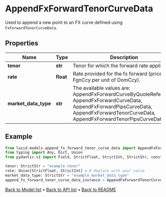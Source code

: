 # AppendFxForwardTenorCurveData

Used to append a new point to an FX curve defined using `FxForwardTenorCurveData`.
## Properties
Name | Type | Description | Notes
------------ | ------------- | ------------- | -------------
**tenor** | **str** | Tenor for which the forward rate applies. | 
**rate** | **float** | Rate provided for the fx forward (price in FgnCcy per unit of DomCcy). | 
**market_data_type** | **str** | The available values are: AppendFxForwardCurveByQuoteReference, AppendFxForwardCurveData, AppendFxForwardPipsCurveData, AppendFxForwardTenorCurveData, AppendFxForwardTenorPipsCurveData | 
## Example

```python
from lusid.models.append_fx_forward_tenor_curve_data import AppendFxForwardTenorCurveData
from typing import Any, Dict, Union
from pydantic.v1 import Field, StrictFloat, StrictInt, StrictStr, constr, validator

tenor: StrictStr = "example_tenor"
rate: Union[StrictFloat, StrictInt] = # Replace with your value
market_data_type: StrictStr = "example_market_data_type"
append_fx_forward_tenor_curve_data_instance = AppendFxForwardTenorCurveData(tenor=tenor, rate=rate, market_data_type=market_data_type)

```

[Back to Model list](../README.md#documentation-for-models) &#8226; [Back to API list](../README.md#documentation-for-api-endpoints) &#8226; [Back to README](../README.md)

